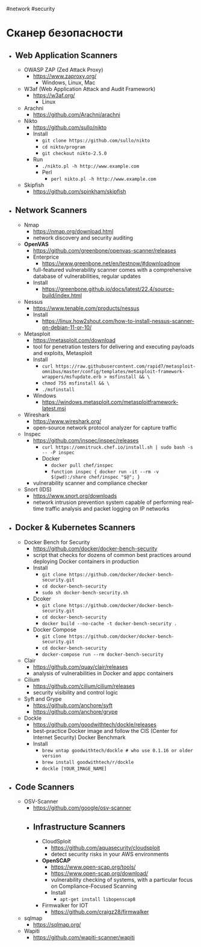 #network #security 

# Сканер безопасности
- ## Web Application Scanners
	- OWASP ZAP (Zed Attack Proxy)
		- https://www.zaproxy.org/
			- Windows, Linux, Mac
	-  W3af (Web Application Attack and Audit Framework)
		- https://w3af.org/
			- Linux
	- Arachni
		- https://github.com/Arachni/arachni
	- Nikto
		- https://github.com/sullo/nikto
		- Install
			- `git clone https://github.com/sullo/nikto`
			- `cd nikto/program`
			- `git checkout nikto-2.5.0`
		- Run
			- `./nikto.pl -h http://www.example.com`
			- Perl
				- `perl nikto.pl -h http://www.example.com`
	- Skipfish
		- https://github.com/spinkham/skipfish
- ## Network Scanners
	- Nmap
		- https://nmap.org/download.html
		- network discovery and security auditing
	- **OpenVAS**
		- https://github.com/greenbone/openvas-scanner/releases
		- Enterprice
			- https://www.greenbone.net/en/testnow/#downloadnow
		- full-featured vulnerability scanner comes with a comprehensive database of vulnerabilities, regular updates
		- Install
			- https://greenbone.github.io/docs/latest/22.4/source-build/index.html
	- Nessus
		- https://www.tenable.com/products/nessus
		- Install
			- https://linux.how2shout.com/how-to-install-nessus-scanner-on-debian-11-or-10/
	- Metasploit
		- https://metasploit.com/download
		- tool for penetration testers for delivering and executing payloads and exploits, Metasploit
		- Install
			- `curl https://raw.githubusercontent.com/rapid7/metasploit-omnibus/master/config/templates/metasploit-framework-wrappers/msfupdate.erb > msfinstall && \`
			- `chmod 755 msfinstall && \`
			- `./msfinstall`
		- Windows
			- https://windows.metasploit.com/metasploitframework-latest.msi
	- Wireshark
		- https://www.wireshark.org/
		- open-source network protocol analyzer for capture traffic
	- Inspec
		- https://github.com/inspec/inspec/releases
			- `curl https://omnitruck.chef.io/install.sh | sudo bash -s -- -P inspec`
			- Docker
				- `docker pull chef/inspec`
				- `function inspec { docker run -it --rm -v $(pwd):/share chef/inspec "$@"; }`
		- vulnerability scanner and compliance checker
	- Snort (IDS)
		- https://www.snort.org/downloads
		- network intrusion prevention system capable of performing real-time traffic analysis and packet logging on IP networks
- ## Docker & Kubernetes Scanners
	- Docker Bench for Security
		- https://github.com/docker/docker-bench-security
		- script that checks for dozens of common best practices around deploying Docker containers in production
		- Install
			- `git clone https://github.com/docker/docker-bench-security.git`
			- `cd docker-bench-security`
			- `sudo sh docker-bench-security.sh`
		- Dcoker
			- `git clone https://github.com/docker/docker-bench-security.git`
			- `cd docker-bench-security`
			- `docker build --no-cache -t docker-bench-security .`
		- Docker Compose
			- `git clone https://github.com/docker/docker-bench-security.git`
			- `cd docker-bench-security`
			- `docker-compose run --rm docker-bench-security`
	- Clair
		- https://github.com/quay/clair/releases
		- analysis of vulnerabilities in Docker and appc containers
	- Cilium
		- https://github.com/cilium/cilium/releases
		- security visibility and control logic
	- Syft and Grype
		- https://github.com/anchore/syft
		- https://github.com/anchore/grype
	- Dockle
		- https://github.com/goodwithtech/dockle/releases
		- best-practice Docker image and follow the CIS (Center for Internet Security) Docker Benchmark
		- Install
			- `brew untap goodwithtech/dockle # who use 0.1.16 or older version`
			- `brew install goodwithtech/r/dockle`
			- `dockle [YOUR_IMAGE_NAME]`
- ## Code Scanners
	- OSV-Scanner
		- https://github.com/google/osv-scanner
		- ## Infrastructure Scanners
			- CloudSploit
				- https://github.com/aquasecurity/cloudsploit
				- detect security risks in your AWS environments
			- **OpenSCAP**
				- https://www.open-scap.org/tools/
				- https://www.open-scap.org/download/
				- vulnerability checking of systems, with a particular focus on Compliance-Focused Scanning
				- Install
					- `apt-get install libopenscap8`
			- Firmwalker for IOT
				- https://github.com/craigz28/firmwalker
	- sqlmap
		- https://sqlmap.org/
	- Wapiti
		- https://github.com/wapiti-scanner/wapiti